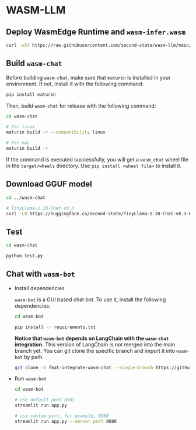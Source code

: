 # WASM-LLM

## Deploy WasmEdge Runtime and `wasm-infer.wasm`

```bash
curl -sSf https://raw.githubusercontent.com/second-state/wasm-llm/main/deploy.sh | bash
```

## Build `wasm-chat`

Before building `wasm-chat`, make sure that `maturin` is installed in your environment. If not, install it with the following command:

```bash
pip install maturin
```

Then, build `wasm-chat` for release with the following command:

```bash
cd wasm-chat

# For linux
maturin build -r --compatibility linux

# For mac
maturin build -r
```

If the command is executed successfully, you will get a `wasm_chat` wheel file in the `target/wheels` directory. Use `pip install <wheel file>` to install it.

## Download GGUF model

```bash
cd ../wasm-chat

# TinyLlama-1.1B-Chat-v0.3
curl -LO https://huggingface.co/second-state/TinyLlama-1.1B-Chat-v0.3-GGUF/resolve/main/tinyllama-1.1b-chat-v0.3.Q5_K_M.gguf
```

## Test

```bash
cd wasm-chat

python test.py
```

## Chat with `wasm-bot`

- Install dependencies

  `wasm-bot` is a GUI based chat bot. To use it, install the following   dependencies:

  ```bash
  cd wasm-bot

  pip install -r requirements.txt
  ```

  **Notice that `wasm-bot` depends on LangChain with the `wasm-chat` integration.** This version of LangChain is not merged into the main branch yet. You can git clone the specific branch and import it into `wasm-bot` by path.

  ```bash
  git clone -b feat-integrate-wasm-chat --single-branch https://github.com/  apepkuss/langchain.git
  ```

- Run `wasm-bot`

  ```bash
  cd wasm-bot

  # use default port 8501
  streamlit run app.py

  # use custom port, for example, 8080
  streamlit run app.py --server.port 8080
  ```
